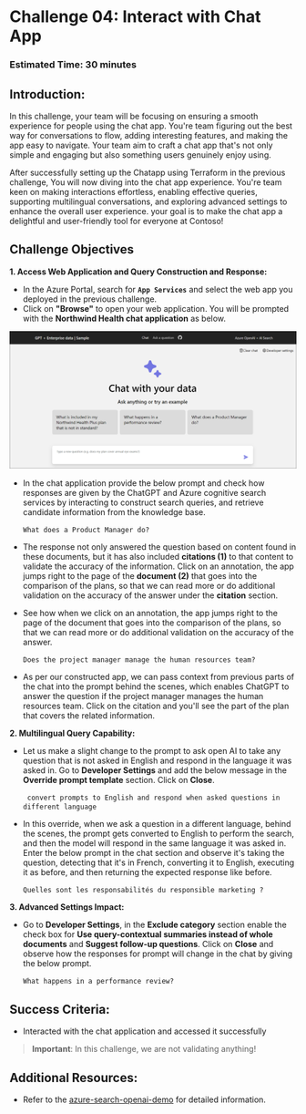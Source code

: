 # Challenge 04: Interact with Chat App

### Estimated Time: 30 minutes

## Introduction:

In this challenge, your team will be focusing on ensuring a smooth experience for people using the chat app. You're team figuring out the best way for conversations to flow, adding interesting features, and making the app easy to navigate. Your team aim to craft a chat app that's not only simple and engaging but also something users genuinely enjoy using.

After successfully setting up the Chatapp using Terraform in the previous challenge, You will now diving into the chat app experience. You're team keen on making interactions effortless, enabling effective queries, supporting multilingual conversations, and exploring advanced settings to enhance the overall user experience. your goal is to make the chat app a delightful and user-friendly tool for everyone at Contoso!

## Challenge Objectives

**1. Access Web Application and Query Construction and Response:**
   
   - In the Azure Portal, search for **`App Services`** and select the web app you deployed in the previous challenge.
   - Click on **"Browse"** to open your web application.
 You will be prompted with the **Northwind Health chat application** as below. 

   ![](../media/lab03-04.png)

- In the chat application provide the below prompt and check how responses are given by the ChatGPT and Azure cognitive search services by interacting to construct search queries, and retrieve candidate information from the knowledge base.

   ```
   What does a Product Manager do?
   ```

- The response not only answered the question based on content found in these documents, but it has also included **citations (1)** to that content to validate the accuracy of the information. Click on an annotation, the app jumps right to the page of the **document (2)** that goes into the comparison of the plans, so that we can read more or do additional validation on the accuracy of the answer under the **citation** section. 


- See how when we click on an annotation, the app jumps right to the page of the document that goes into the comparison of the plans, so that we can read more or do additional validation on the accuracy of the answer. 

   ```
   Does the project manager manage the human resources team?
   ```

- As per our constructed app, we can pass context from previous parts of the chat into the prompt behind the scenes, which enables ChatGPT to answer the question if the project manager manages the human resources team. Click on the citation and you'll see the part of the plan that covers the related information.


**2. Multilingual Query Capability:**
   
- Let us make a slight change to the prompt to ask open AI to take any question that is not asked in English and respond in the language it was asked in. Go to **Developer Settings** and add the below message in the **Override prompt template** section. Click on **Close**.

  ```
   convert prompts to English and respond when asked questions in different language
   ```

- In this override, when we ask a question in a different language, behind the scenes, the prompt gets converted to English to perform the search, and then the model will respond in the same language it was asked in. Enter the below prompt in the chat section and observe it's taking the question, detecting that it's in French, converting it to English, executing it as before, and then returning the expected response like before.

   ```
   Quelles sont les responsabilités du responsible marketing ?
   ```

**3. Advanced Settings Impact:** 
- Go to **Developer Settings**, in the **Exclude category** section enable the check box for **Use query-contextual summaries instead of whole documents** and **Suggest follow-up questions**. Click on **Close** and observe how the responses for prompt will change in the chat by giving the below prompt.

   ```
   What happens in a performance review?
   ```

## Success Criteria:

  - Interacted with the chat application and accessed it successfully
     
> **Important**: In this challenge, we are not validating anything!

## Additional Resources:

- Refer to the  [azure-search-openai-demo](https://github.com/Azure-Samples/azure-search-openai-demo) for detailed information.
  

